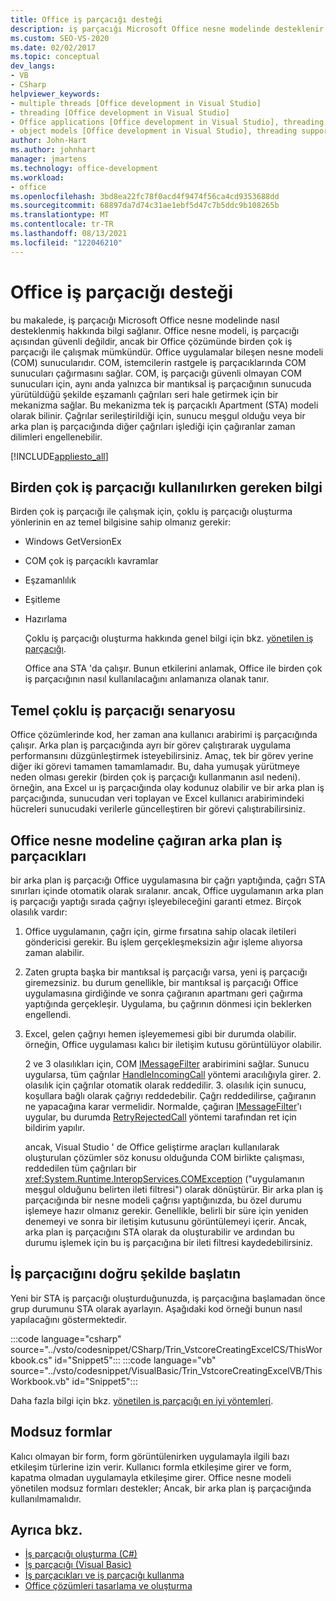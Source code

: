 ```yaml
---
title: Office iş parçacığı desteği
description: iş parçacığı Microsoft Office nesne modelinde desteklenir. Office nesne modeli iş parçacığı açısından güvenli değildir, ancak bir Office çözümünde birden çok iş parçacığı ile çalışabilir.
ms.custom: SEO-VS-2020
ms.date: 02/02/2017
ms.topic: conceptual
dev_langs:
- VB
- CSharp
helpviewer_keywords:
- multiple threads [Office development in Visual Studio]
- threading [Office development in Visual Studio]
- Office applications [Office development in Visual Studio], threading support
- object models [Office development in Visual Studio], threading support
author: John-Hart
ms.author: johnhart
manager: jmartens
ms.technology: office-development
ms.workload:
- office
ms.openlocfilehash: 3bd8ea22fc78f0acd4f9474f56ca4cd9353688dd
ms.sourcegitcommit: 68897da7d74c31ae1ebf5d47c7b5ddc9b108265b
ms.translationtype: MT
ms.contentlocale: tr-TR
ms.lasthandoff: 08/13/2021
ms.locfileid: "122046210"
---
```

# <a name="threading-support-in-office"></a>Office iş parçacığı desteği
  bu makalede, iş parçacığı Microsoft Office nesne modelinde nasıl desteklenmiş hakkında bilgi sağlanır. Office nesne modeli, iş parçacığı açısından güvenli değildir, ancak bir Office çözümünde birden çok iş parçacığı ile çalışmak mümkündür. Office uygulamalar bileşen nesne modeli (COM) sunucularıdır. COM, istemcilerin rastgele iş parçacıklarında COM sunucuları çağırmasını sağlar. COM, iş parçacığı güvenli olmayan COM sunucuları için, aynı anda yalnızca bir mantıksal iş parçacığının sunucuda yürütüldüğü şekilde eşzamanlı çağrıları seri hale getirmek için bir mekanizma sağlar. Bu mekanizma tek iş parçacıklı Apartment (STA) modeli olarak bilinir. Çağrılar serileştirildiği için, sunucu meşgul olduğu veya bir arka plan iş parçacığında diğer çağrıları işlediği için çağıranlar zaman dilimleri engellenebilir.

 [!INCLUDE[appliesto_all](../vsto/includes/appliesto-all-md.md)]

## <a name="knowledge-required-when-using-multiple-threads"></a>Birden çok iş parçacığı kullanılırken gereken bilgi
 Birden çok iş parçacığı ile çalışmak için, çoklu iş parçacığı oluşturma yönlerinin en az temel bilgisine sahip olmanız gerekir:

- Windows GetVersionEx

- COM çok iş parçacıklı kavramlar

- Eşzamanlılık

- Eşitleme

- Hazırlama

  Çoklu iş parçacığı oluşturma hakkında genel bilgi için bkz. [yönetilen iş parçacığı](/dotnet/standard/threading/).

  Office ana STA 'da çalışır. Bunun etkilerini anlamak, Office ile birden çok iş parçacığının nasıl kullanılacağını anlamanıza olanak tanır.

## <a name="basic-multithreading-scenario"></a>Temel çoklu iş parçacığı senaryosu
 Office çözümlerinde kod, her zaman ana kullanıcı arabirimi iş parçacığında çalışır. Arka plan iş parçacığında ayrı bir görev çalıştırarak uygulama performansını düzgünleştirmek isteyebilirsiniz. Amaç, tek bir görev yerine diğer iki görevi tamamen tamamlamadır. Bu, daha yumuşak yürütmeye neden olması gerekir (birden çok iş parçacığı kullanmanın asıl nedeni). örneğin, ana Excel uı iş parçacığında olay kodunuz olabilir ve bir arka plan iş parçacığında, sunucudan veri toplayan ve Excel kullanıcı arabirimindeki hücreleri sunucudaki verilerle güncelleştiren bir görevi çalıştırabilirsiniz.

## <a name="background-threads-that-call-into-the-office-object-model"></a>Office nesne modeline çağıran arka plan iş parçacıkları
 bir arka plan iş parçacığı Office uygulamasına bir çağrı yaptığında, çağrı STA sınırları içinde otomatik olarak sıralanır. ancak, Office uygulamanın arka plan iş parçacığı yaptığı sırada çağrıyı işleyebileceğini garanti etmez. Birçok olasılık vardır:

1. Office uygulamanın, çağrı için, girme fırsatına sahip olacak iletileri göndericisi gerekir. Bu işlem gerçekleşmeksizin ağır işleme alıyorsa zaman alabilir.

2. Zaten grupta başka bir mantıksal iş parçacığı varsa, yeni iş parçacığı giremezsiniz. bu durum genellikle, bir mantıksal iş parçacığı Office uygulamasına girdiğinde ve sonra çağıranın apartmanı geri çağırma yaptığında gerçekleşir. Uygulama, bu çağrının dönmesi için beklerken engellendi.

3. Excel, gelen çağrıyı hemen işleyememesi gibi bir durumda olabilir. örneğin, Office uygulaması kalıcı bir iletişim kutusu görüntülüyor olabilir.

   2 ve 3 olasılıkları için, COM [IMessageFilter](/windows/desktop/api/objidl/nn-objidl-imessagefilter) arabirimini sağlar. Sunucu uygularsa, tüm çağrılar [HandleIncomingCall](/windows/desktop/api/objidl/nf-objidl-imessagefilter-handleincomingcall) yöntemi aracılığıyla girer. 2. olasılık için çağrılar otomatik olarak reddedilir. 3. olasılık için sunucu, koşullara bağlı olarak çağrıyı reddedebilir. Çağrı reddedilirse, çağıranın ne yapacağına karar vermelidir. Normalde, çağıran [IMessageFilter](/windows/desktop/api/objidl/nn-objidl-imessagefilter)'ı uygular, bu durumda [RetryRejectedCall](/windows/desktop/api/objidl/nf-objidl-imessagefilter-retryrejectedcall) yöntemi tarafından ret için bildirim yapılır.

   ancak, Visual Studio ' de Office geliştirme araçları kullanılarak oluşturulan çözümler söz konusu olduğunda COM birlikte çalışması, reddedilen tüm çağrıları bir <xref:System.Runtime.InteropServices.COMException> ("uygulamanın meşgul olduğunu belirten ileti filtresi") olarak dönüştürür. Bir arka plan iş parçacığında bir nesne modeli çağrısı yaptığınızda, bu özel durumu işlemeye hazır olmanız gerekir. Genellikle, belirli bir süre için yeniden denemeyi ve sonra bir iletişim kutusunu görüntülemeyi içerir. Ancak, arka plan iş parçacığını STA olarak da oluşturabilir ve ardından bu durumu işlemek için bu iş parçacığına bir ileti filtresi kaydedebilirsiniz.

## <a name="start-the-thread-correctly"></a>İş parçacığını doğru şekilde başlatın
 Yeni bir STA iş parçacığı oluşturduğunuzda, iş parçacığına başlamadan önce grup durumunu STA olarak ayarlayın. Aşağıdaki kod örneği bunun nasıl yapılacağını göstermektedir.

 :::code language="csharp" source="../vsto/codesnippet/CSharp/Trin_VstcoreCreatingExcelCS/ThisWorkbook.cs" id="Snippet5":::
 :::code language="vb" source="../vsto/codesnippet/VisualBasic/Trin_VstcoreCreatingExcelVB/ThisWorkbook.vb" id="Snippet5":::

 Daha fazla bilgi için bkz. [yönetilen iş parçacığı en iyi yöntemleri](/dotnet/standard/threading/managed-threading-best-practices).

## <a name="modeless-forms"></a>Modsuz formlar
 Kalıcı olmayan bir form, form görüntülenirken uygulamayla ilgili bazı etkileşim türlerine izin verir. Kullanıcı formla etkileşime girer ve form, kapatma olmadan uygulamayla etkileşime girer. Office nesne modeli yönetilen modsuz formları destekler; Ancak, bir arka plan iş parçacığında kullanılmamalıdır.

## <a name="see-also"></a>Ayrıca bkz.
- [İş parçacığı oluşturma (C#)](/dotnet/csharp/programming-guide/concepts/threading/index)
- [İş parçacığı (Visual Basic)](/dotnet/visual-basic/programming-guide/concepts/threading/index)
- [İş parçacıkları ve iş parçacığı kullanma](/dotnet/standard/threading/using-threads-and-threading)
- [Office çözümleri tasarlama ve oluşturma](../vsto/designing-and-creating-office-solutions.md)
